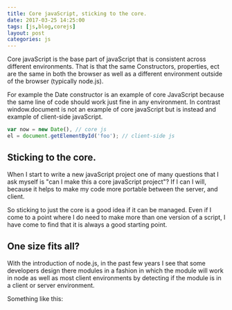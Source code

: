 ```yaml
---
title: Core javaScript, sticking to the core.
date: 2017-03-25 14:25:00
tags: [js,blog,corejs]
layout: post
categories: js
---
```


Core javaScript is the base part of javaScript that is consistent across different environments. That is that the same Constructors, properties, ect are the same in both the browser as well as a different environment outside of the browser (typically node.js).

<!-- more -->

For example the Date constructor is an example of core JavaScript because the same line of code should work just fine in any environment. In contrast window.document is not an example of core javaScript but is instead and example of client-side javaScript.

```js
var now = new Date(), // core js
el = document.getElementById('foo'); // client-side js
```

## Sticking to the core.

When I start to write a new javaScript project one of many questions that I ask myself is "can I make this a core javaScript project"? If I can I will, because it helps to make my code more portable between the server, and client.

So sticking to just the core is a good idea if it can be managed. Even if I come to a point where I do need to make more than one version of a script, I have come to find that it is always a good starting point.

## One size fits all?

With the introduction of node.js, in the past few years I see that some developers design there modules in a fashion in which the module will work in node as well as most client environments by detecting if the module is in a client or server environment.

Something like this:

